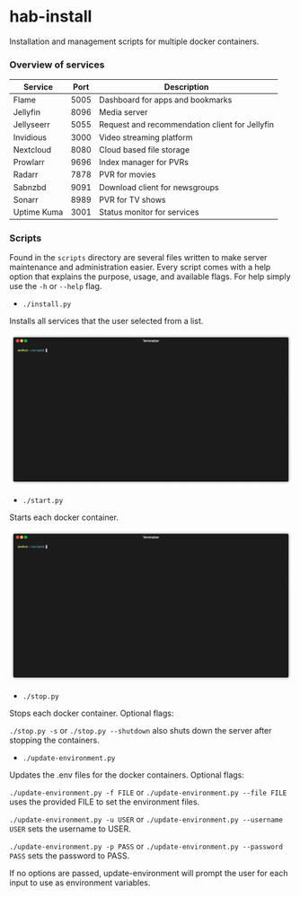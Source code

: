 # hab-install

Installation and management scripts for multiple docker containers.

### Overview of services

| Service | Port | Description |
| --- | --- | --- |
| Flame | 5005 | Dashboard for apps and bookmarks |
| Jellyfin | 8096 | Media server |
| Jellyseerr | 5055 | Request and recommendation client for Jellyfin |
| Invidious | 3000 | Video streaming platform |
| Nextcloud | 8080 | Cloud based file storage |
| Prowlarr | 9696 | Index manager for PVRs |
| Radarr | 7878 | PVR for movies |
| Sabnzbd | 9091 | Download client for newsgroups |
| Sonarr | 8989 | PVR for TV shows |
| Uptime Kuma | 3001 | Status monitor for services |

### Scripts

Found in the `scripts` directory are several files written to make server maintenance and administration easier. Every script comes with a help option that explains the purpose, usage, and available flags. For help simply use the `-h` or `--help` flag.

- `./install.py`

Installs all services that the user selected from a list.

![start](images/start.gif)

- `./start.py`

Starts each docker container.

![stop](images/stop.gif)

- `./stop.py`

Stops each docker container. Optional flags:

`./stop.py -s` or `./stop.py --shutdown` also shuts down the server after stopping the containers.

- `./update-environment.py`

Updates the .env files for the docker containers. Optional flags:

`./update-environment.py -f FILE` or `./update-environment.py --file FILE` uses the provided FILE to set the environment files.

`./update-environment.py -u USER` or `./update-environment.py --username USER` sets the username to USER.

`./update-environment.py -p PASS` or `./update-environment.py --password PASS` sets the password to PASS.

If no options are passed, update-environment will prompt the user for each input to use as environment variables.
